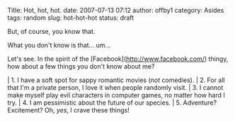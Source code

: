 Title: Hot, hot, hot.
date: 2007-07-13 07:12
author: offby1
category: Asides
tags: random
slug: hot-hot-hot
status: draft

But, of course, you know that.

What you don't know is that\... um\...

Let's see. In the spirit of the \[Facebook\](<http://www.facebook.com/>) thingy, how about a few things you don't know about me?

| 1. I have a soft spot for sappy romantic movies (_not_ comedies).
| 2. For all that I'm a private person, I love it when people randomly visit.
| 3. I cannot make myself play evil characters in computer games, no matter how hard I try.
| 4. I am pessimistic about the future of our species.
| 5. Adventure? Excitement? Oh, _yes_, I crave these things!
